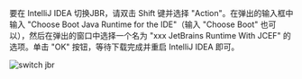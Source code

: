 要在 IntelliJ IDEA 切换JBR，请双击 Shift 键并选择 "Action"。在弹出的输入框中输入 "Choose Boot Java Runtime for the IDE"（输入 "Choose Boot" 也可以），然后在弹出的窗口中选择一个名为 "xxx JetBrains Runtime With JCEF" 的选项。单击 "OK" 按钮，等待下载完成并重启 IntelliJ IDEA 即可。

![switch jbr](http://iflutter.toolu.cn/configs/switch_jbr.png)
